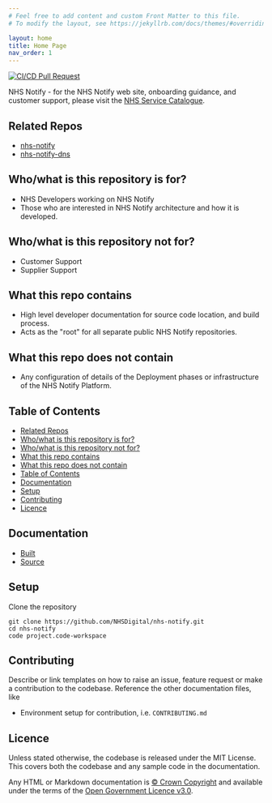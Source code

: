 ```yaml
---
# Feel free to add content and custom Front Matter to this file.
# To modify the layout, see https://jekyllrb.com/docs/themes/#overriding-theme-defaults

layout: home
title: Home Page
nav_order: 1
---
```


[![CI/CD Pull Request](https://github.com/NHSDigital/nhs-notify/actions/workflows/cicd-1-pull-request.yaml/badge.svg)](https://github.com/NHSDigital/nhs-notify/actions/workflows/cicd-1-pull-request.yaml)

NHS Notify - for the NHS Notify web site, onboarding guidance, and customer support, please visit the [NHS Service Catalogue](https://digital.nhs.uk/services/nhs-notify).

## Related Repos

- [nhs-notify](https://nhsdigital.github.io/nhs-notify)
- [nhs-notify-dns](https://nhsdigital.github.io/nhs-notify-dns)

## Who/what is this repository is for?

- NHS Developers working on NHS Notify
- Those who are interested in NHS Notify architecture and how it is developed.

## Who/what is this repository not for?

- Customer Support
- Supplier Support

## What this repo contains

- High level developer documentation for source code location, and build process.
- Acts as the "root" for all separate public NHS Notify repositories.

## What this repo does not contain

- Any configuration of details of the Deployment phases or infrastructure of the NHS Notify Platform.

## Table of Contents

- [Related Repos](#related-repos)
- [Who/what is this repository is for?](#whowhat-is-this-repository-is-for)
- [Who/what is this repository not for?](#whowhat-is-this-repository-not-for)
- [What this repo contains](#what-this-repo-contains)
- [What this repo does not contain](#what-this-repo-does-not-contain)
- [Table of Contents](#table-of-contents)
- [Documentation](#documentation)
- [Setup](#setup)
- [Contributing](#contributing)
- [Licence](#licence)

## Documentation

- [Built](https://nhsdigital.github.io/nhs-notify/)
- [Source](/docs/README.md)

## Setup

Clone the repository

```shell
git clone https://github.com/NHSDigital/nhs-notify.git
cd nhs-notify
code project.code-workspace
```

## Contributing

Describe or link templates on how to raise an issue, feature request or make a contribution to the codebase. Reference the other documentation files, like

- Environment setup for contribution, i.e. `CONTRIBUTING.md`

## Licence

Unless stated otherwise, the codebase is released under the MIT License. This covers both the codebase and any sample code in the documentation.

Any HTML or Markdown documentation is [© Crown Copyright](https://www.nationalarchives.gov.uk/information-management/re-using-public-sector-information/uk-government-licensing-framework/crown-copyright/) and available under the terms of the [Open Government Licence v3.0](https://www.nationalarchives.gov.uk/doc/open-government-licence/version/3/).
